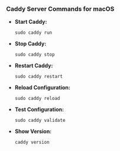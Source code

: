 ### Caddy Server Commands for macOS

- **Start Caddy:**
  ```shell
  sudo caddy run
  ```
- **Stop Caddy:**
  ```shell
  sudo caddy stop
  ```
- **Restart Caddy:**
  ```shell
  sudo caddy restart
  ```
- **Reload Configuration:**
  ```shell
  sudo caddy reload
  ```
- **Test Configuration:**
  ```shell
  sudo caddy validate
  ```
- **Show Version:**
  ```shell
  caddy version
  ```
